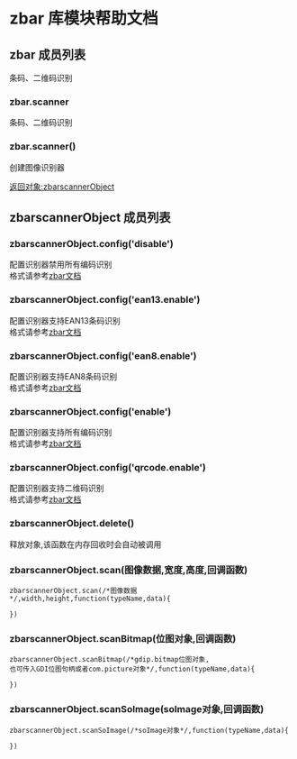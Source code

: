 # zbar 库模块帮助文档

<a id="zbar"></a>
## zbar 成员列表

条码、二维码识别

<a id="zbar.scanner"></a>
### zbar.scanner 
 条码、二维码识别

<a id="zbar.scanner"></a>
### zbar.scanner() 
 创建图像识别器  
  
[返回对象:zbarscannerObject](#zbarscannerObject)

<a id="zbarscannerObject"></a>
## zbarscannerObject 成员列表


<a id="zbarscannerObject.config"></a>
### zbarscannerObject.config('disable') 
 配置识别器禁用所有编码识别  
格式请参考[zbar文档](http://zbar.sourceforge.net/api/zbar_8h.html#a7497342fe8597396be713b13cce219b)

<a id="zbarscannerObject.config"></a>
### zbarscannerObject.config('ean13.enable') 
 配置识别器支持EAN13条码识别  
格式请参考[zbar文档](http://zbar.sourceforge.net/api/zbar_8h.html#a7497342fe8597396be713b13cce219b)

<a id="zbarscannerObject.config"></a>
### zbarscannerObject.config('ean8.enable') 
 配置识别器支持EAN8条码识别  
格式请参考[zbar文档](http://zbar.sourceforge.net/api/zbar_8h.html#a7497342fe8597396be713b13cce219b)

<a id="zbarscannerObject.config"></a>
### zbarscannerObject.config('enable') 
 配置识别器支持所有编码识别  
格式请参考[zbar文档](http://zbar.sourceforge.net/api/zbar_8h.html#a7497342fe8597396be713b13cce219b)

<a id="zbarscannerObject.config"></a>
### zbarscannerObject.config('qrcode.enable') 
 配置识别器支持二维码识别  
格式请参考[zbar文档](http://zbar.sourceforge.net/api/zbar_8h.html#a7497342fe8597396be713b13cce219b)

<a id="zbarscannerObject.delete"></a>
### zbarscannerObject.delete() 
 释放对象,该函数在内存回收时会自动被调用

<a id="zbarscannerObject.scan"></a>
### zbarscannerObject.scan(图像数据,宽度,高度,回调函数) 
 

```aardio
zbarscannerObject.scan(/*图像数据*/,width,height,function(typeName,data){  
	  
})
```



<a id="zbarscannerObject.scanBitmap"></a>
### zbarscannerObject.scanBitmap(位图对象,回调函数) 
 

```aardio
zbarscannerObject.scanBitmap(/*gdip.bitmap位图对象,  
也可传入GDI位图句柄或者com.picture对象*/,function(typeName,data){  
	  
})
```



<a id="zbarscannerObject.scanSoImage"></a>
### zbarscannerObject.scanSoImage(soImage对象,回调函数) 
 

```aardio
zbarscannerObject.scanSoImage(/*soImage对象*/,function(typeName,data){  
	  
})
```


